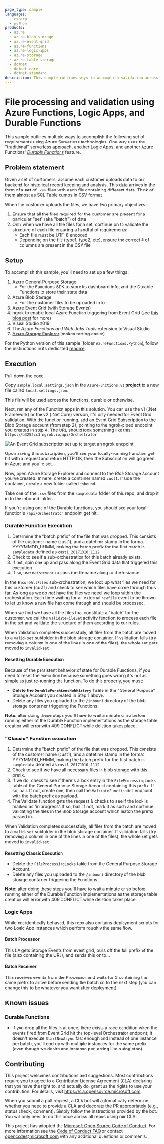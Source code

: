 ```yaml
---
page_type: sample
languages:
  - csharp
  - python
products:
  - azure
  - azure-blob-storage
  - azure-event-grid
  - azure-functions
  - azure-logic-apps
  - azure-storage
  - azure-table-storage
  - dotnet
  - dotnet-core
  - dotnet-standard
description: This sample outlines ways to accomplish validation across files received in a batch format using Azure Serverless technologies.
---
```


# File processing and validation using Azure Functions, Logic Apps, and Durable Functions

This sample outlines multiple ways to accomplish the following set of requirements using Azure Serverless technologies. One way uses the "traditional" serverless approach, another Logic Apps, and another Azure Functions' _<a href="https://docs.microsoft.com/en-us/azure/azure-functions/durable-functions-overview" target="_blank">Durable Functions</a>_ feature.

## Problem statement

Given a set of customers, assume each customer uploads data to our backend for historical record keeping and analysis. This data arrives in the form of a **set** of `.csv` files with each file containing different data. Think of them almost as SQL Table dumps in CSV format.

When the customer uploads the files, we have two primary objectives:

1. Ensure that all the files required for the customer are present for a particular "set" (aka "batch") of data
2. Only when we have all the files for a set, continue on to validate the structure of each file ensuring a handful of requirements:
    * Each file must be UTF-8 encoded
    * Depending on the file (type1, type2, etc), ensure the correct # of columns are present in the CSV file

## Setup

To accomplish this sample, you'll need to set up a few things:

1. Azure General Purpose Storage
    * For the Functions SDK to store its dashboard info, and the Durable Functions to store their state data
1. Azure Blob Storage
    * For the customer files to be uploaded in to
1. Azure Event Grid (with Storage Events)
1. ngrok to enable local Azure Function triggering from Event Grid (see <a href="https://blogs.msdn.microsoft.com/brandonh/2017/11/30/locally-debugging-an-azure-function-triggered-by-azure-event-grid/" target="_blank">this blog post</a> for more)
1. Visual Studio 2019
1. The *Azure Functions and Web Jobs Tools* extension to Visual Studio
1. <a href="https://azure.microsoft.com/en-us/features/storage-explorer/" target="_blank">Azure Storage Explorer</a> (makes testing easier)

For the Python version of this sample (folder `AzureFunctions.Python`), follow the instructions in its dedicated [readme](/AzureFunctions.Python/README.md).

## Execution

Pull down the code.

Copy `sample.local.settings.json` in the `AzureFunctions.v2` **project** to a new file called `local.settings.json`.

This file will be used across the functions, durable or otherwise.

Next, run any of the Function apps in this solution. You can use the v1 (.Net Framework) or the v2 (.Net Core) version, it's only needed for Event Grid validation.
With the function running, add an Event Grid Subscription to the Blob Storage account (from step 2), pointing to the ngrok-piped endpoint you created in step 4. The URL should look something like this: `https://b3252cc3.ngrok.io/api/Orchestrator`

![An Event Grid subscription set up to target an ngrok endpoint](https://brandonhmsdnblog.blob.core.windows.net/images/2018/01/17/s2018-01-17_14-59-32.png)

Upon saving this subscription, you'll see your locally-running Function get hit with a request and return HTTP OK, then the Subscription will go green in Azure and you're set.

Now, open Azure Storage Explorer and connect to the *Blob* Storage Account you've created. In here, create a container named `cust1`. Inside the container, create a new folder called `inbound`.

Take one of the `.csv` files from the `sampledata` folder of this repo, and drop it in to the inbound folder.

If you're using one of the Durable functions, you should see your local function's `/api/Orchestrator` endpoint get hit.

### Durable Function Execution

1. Determine the "batch prefix" of the file that was dropped. This consists of the customer name (cust1), and a datetime stamp in the format YYYYMMDD_HHMM, making the batch prefix for the first batch in `sampledata` defined as `cust1_20171010_1112`
1. Check to see if a sub-orchestration for this batch already exists.
1. If not, spin one up and pass along the Event Grid data that triggered this execution
1. If so, use `RaiseEvent` to pass the filename along to the instance.

In the `EnsureAllFiles` sub-orchestration, we look up what files we need for this customer (cust1) and check to see which files have come through thus far. As long as we do *not* have the files we need, we loop within the orchestration. Each time waiting for an external `newfile` event to be thrown to let us know a new file has come through and should be processed.

When we find we have all the files that constitute a "batch" for the customer, we call the `ValidateFileSet` activity function to process each file in the set and validate the structure of them according to our rules.

When Validation completes successfully, all files from the batch are moved to a `valid-set` subfolder in the blob storage container. If validation fails (try removing a column in one of the lines in one of the files), the whole set gets moved to `invalid-set`

#### Resetting Durable Execution

Because of the persistent behavior of state for Durable Functions, if you need to reset the execution because something goes wrong it's not as simple as just re-running the function. To do this properly, you must:

* **Delete the `DurableFunctionsHubHistory` Table** in the "General Purpose" Storage Account you created in Step 1 above.
* Delete any files you uploaded to the `/inbound` directory of the blob storage container triggering the Functions.

**Note**: after doing these steps you'll have to wait a minute or so before running either of the Durable Function implementations as the storage table creation will error with 409 CONFLICT while deletion takes place.

### "Classic" Function execution

1. Determine the "batch prefix" of the file that was dropped. This consists of the customer name (cust1), and a datetime stamp in the format YYYYMMDD_HHMM, making the batch prefix for the first batch in `sampledata` defined as `cust1_20171010_1112`
1. Check to see if we have all necessary files in blob storage with this prefix.
1. If we do, check to see if there's a lock entry in the `FileProcessingLocks` table of the General Purpose Storage Account containing this prefix. If so, bail. If not, create one, then call the `ValidateFunctionUrl` endpoint with the batch prefix as payload.
1. The Validate function gets the request & checks to see if the lock is marked as 'in progress'. If so, bail. If not, mark it as such and continue validating the files in the Blob Storage account which match the prefix passed in.

When Validation completes successfully, all files from the batch are moved to a `valid-set` subfolder in the blob storage container. If validation fails (try removing a column in one of the lines in one of the files), the whole set gets moved to `invalid-set`

#### Resetting Classic Execution

* Delete the `FileProcessingLocks` table from the General Purpose Storage Account.
* Delete any files you uploaded to the `/inbound` directory of the blob storage container triggering the Functions.

**Note**: after doing these steps you'll have to wait a minute or so before running either of the Durable Function implementations as the storage table creation will error with 409 CONFLICT while deletion takes place.

### Logic Apps

While not identically behaved, this repo also contains deployment scripts for two Logic App instances which perform roughly the same flow.

#### Batch Processor

This LA gets Storage Events from event grid, pulls off the full prefix of the file (also containing the URL), and sends this on to...

#### Batch Receiver

This receives events from the Processor and waits for 3 containing the same prefix to arrive before sending the batch on to the next step (you can change this to be whatever you want after deployment)

## Known issues

### Durable Functions

* If you drop all the files in at once, there exists a race condition when the events fired from Event Grid hit the top-level Orchestrator endpoint; it doesn't execute `StartNewAsync` fast enough and instead of one instance per batch, you'll end up with multiple instances for the same prefix (even though we desire one instance per, acting like a singleton).

## Contributing

This project welcomes contributions and suggestions.  Most contributions require you to agree to a
Contributor License Agreement (CLA) declaring that you have the right to, and actually do, grant us
the rights to use your contribution. For details, visit <https://cla.opensource.microsoft.com>.

When you submit a pull request, a CLA bot will automatically determine whether you need to provide
a CLA and decorate the PR appropriately (e.g., status check, comment). Simply follow the instructions
provided by the bot. You will only need to do this once across all repos using our CLA.

This project has adopted the [Microsoft Open Source Code of Conduct](https://opensource.microsoft.com/codeofconduct/).
For more information see the [Code of Conduct FAQ](https://opensource.microsoft.com/codeofconduct/faq/) or
contact [opencode@microsoft.com](mailto:opencode@microsoft.com) with any additional questions or comments.
